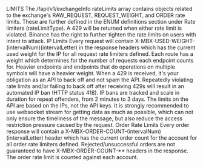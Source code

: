 LIMITS
The /fapi/v1/exchangeInfo rateLimits array contains objects related to the exchange's RAW_REQUEST, REQUEST_WEIGHT, and ORDER rate limits. These are further defined in the ENUM definitions section under Rate limiters (rateLimitType).
A 429 will be returned when either rate limit is violated.
 Binance has the right to further tighten the rate limits on users with intent to attack.
IP Limits
Every request will contain X-MBX-USED-WEIGHT-(intervalNum)(intervalLetter) in the response headers which has the current used weight for the IP for all request rate limiters defined.
Each route has a weight which determines for the number of requests each endpoint counts for. Heavier endpoints and endpoints that do operations on multiple symbols will have a heavier weight.
When a 429 is received, it's your obligation as an API to back off and not spam the API.
Repeatedly violating rate limits and/or failing to back off after receiving 429s will result in an automated IP ban (HTTP status 418).
IP bans are tracked and scale in duration for repeat offenders, from 2 minutes to 3 days.
The limits on the API are based on the IPs, not the API keys.
 It is strongly recommended to use websocket stream for getting data as much as possible, which can not only ensure the timeliness of the message, but also reduce the access restriction pressure caused by the request.
Order Rate Limits
Every order response will contain a X-MBX-ORDER-COUNT-(intervalNum)(intervalLetter) header which has the current order count for the account for all order rate limiters defined.
Rejected/unsuccessful orders are not guaranteed to have X-MBX-ORDER-COUNT-** headers in the response.
The order rate limit is counted against each account.